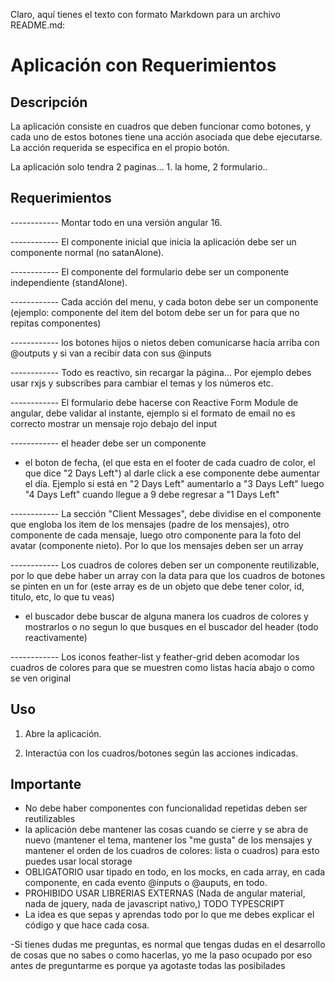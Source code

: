 Claro, aquí tienes el texto con formato Markdown para un archivo README.md:

# Aplicación con Requerimientos

## Descripción

La aplicación consiste en cuadros que deben funcionar como botones, y cada uno de estos botones tiene una acción asociada que debe ejecutarse. La acción requerida se especifica en el propio botón.

La aplicación solo tendra 2 paginas... 1. la home, 2 formulario..

## Requerimientos

------------ Montar todo en una versión angular 16.

------------ El componente inicial que inicia la aplicación debe ser un componente normal (no satanAlone).

------------ El componente del formulario debe ser un componente independiente (standAlone).

------------ Cada acción del menu, y cada boton debe ser un componente (ejemplo: componente del item del botom debe ser un for para que no repitas componentes)

------------ los botones hijos o nietos deben comunicarse hacía arriba con @outputs y si van a recibir data con sus @inputs

------------ Todo es reactivo, sin recargar la página... Por ejemplo debes usar rxjs y subscribes para cambiar el temas y los números etc.

------------ El formulario debe hacerse con Reactive Form Module de angular, debe validar al instante, ejemplo si el formato de email no es correcto mostrar un mensaje rojo debajo del input

------------ el header debe ser un componente

- el boton de fecha, (el que esta en el footer de cada cuadro de color, el que dice "2 Days Left") al darle click a ese componente debe aumentar el día. Ejemplo si está en "2 Days Left" aumentarlo a "3 Days Left" luego "4 Days Left" cuando llegue a 9 debe regresar a "1 Days Left"

------------ La sección "Client Messages", debe dividise en el componente que engloba los item de los mensajes (padre de los mensajes), otro componente de cada mensaje, luego otro componente para la foto del avatar (componente nieto). Por lo que los mensajes deben ser un array

------------ Los cuadros de colores deben ser un componente reutilizable, por lo que debe haber un array con la data para que los cuadros de botones se pinten en un for (este array es de un objeto que debe tener color, id, titulo, etc, lo que tu veas)

- el buscador debe buscar de alguna manera los cuadros de colores y mostrarlos o no segun lo que busques en el buscador del header (todo reactivamente)

------------ Los iconos feather-list y feather-grid deben acomodar los cuadros de colores para que se muestren como listas hacia abajo o como se ven original

## Uso

1. Abre la aplicación.

2. Interactúa con los cuadros/botones según las acciones indicadas.

## Importante

- No debe haber componentes con funcionalidad repetidas deben ser reutilizables
- la aplicación debe mantener las cosas cuando se cierre y se abra de nuevo (mantener el tema, mantener los "me gusta" de los mensajes y mantener el orden de los cuadros de colores: lista o cuadros) para esto puedes usar local storage
- OBLIGATORIO usar tipado en todo, en los mocks, en cada array, en cada componente, en cada evento @inputs o @auputs, en todo.
- PROHIBIDO USAR LIBRERIAS EXTERNAS (Nada de angular material, nada de jquery, nada de javascript nativo,) TODO TYPESCRIPT
- La idea es que sepas y aprendas todo por lo que me debes explicar el código y que hace cada cosa.

-Si tienes dudas me preguntas, es normal que tengas dudas en el desarrollo de cosas que no sabes o como hacerlas, yo me la paso ocupado por eso antes de preguntarme es porque ya agotaste todas las posibilades
